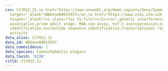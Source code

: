 ```yaml
---
csv: C17H12.12,<a href="https://www.ensembl.org/Homo_sapiens/Gene/Summary?db=core;g=WBGene00015937"
  target="_blank">WBGene00015937</a>,<a href="https://www.ncbi.nlm.nih.gov/pubmed/30894454"
  target="_blank"><i class="fas fa-file"></i></a>",genetic interference,functional
  association,prime adult stage, RNA-seq assay, hsf-1 overexpression,nucleotide sequence
  identification,nucleotide sequence identification,transcriptional regulation,up-regulates
  activity
data_alias: C17H12.12
data_id: WBGene00015937
data_numevidence: 1
data_species: Caenorhabditis elegans
data_taxid: '6239'
title: C17H12.12
---
```

